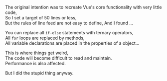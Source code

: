The original intention was to recreate Vue's core functionality with very little code,   
So I set a target of 50 lines or less,   
But the rules of line feed are not easy to define,
And I found ...   
   
You can replace all `if-else` statements with ternary operators,   
All `for` loops are replaced by methods,   
All variable declarations are placed in the properties of a object...   

This is where things get weird,   
The code will become difficult to read and maintain.   
Performance is also affected.   

But I did the stupid thing anyway.   